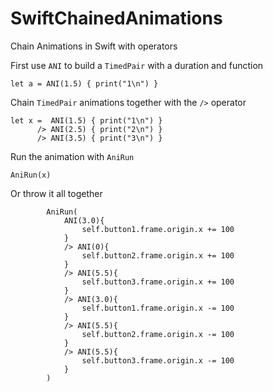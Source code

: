 # SwiftChainedAnimations
Chain Animations in Swift with operators

First use `ANI` to build a `TimedPair` with a duration and  function
```
let a = ANI(1.5) { print("1\n") }
```

Chain  `TimedPair` animations together with the `/>` operator
```
let x =  ANI(1.5) { print("1\n") }
      /> ANI(2.5) { print("2\n") }
      /> ANI(3.5) { print("3\n") }
```

Run the animation with  `AniRun`
```
AniRun(x)
```

Or throw it all together
```
        AniRun(
            ANI(3.0){
                self.button1.frame.origin.x += 100
            }
            /> ANI(0){
                self.button2.frame.origin.x += 100
            }
            /> ANI(5.5){
                self.button3.frame.origin.x += 100
            }
            /> ANI(3.0){
                self.button1.frame.origin.x -= 100
            }
            /> ANI(5.5){
                self.button2.frame.origin.x -= 100
            }
            /> ANI(5.5){
                self.button3.frame.origin.x -= 100
            }
        )
```
